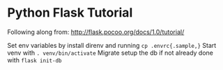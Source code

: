 # Python Flask Tutorial

Following along from: http://flask.pocoo.org/docs/1.0/tutorial/

Set env variables by install direnv and running `cp .envrc{.sample,}`
Start venv with `. venv/bin/activate`
Migrate setup the db if not already done with `flask init-db`
